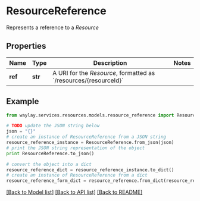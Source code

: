 # ResourceReference

Represents a reference to a _Resource_

## Properties

Name | Type | Description | Notes
------------ | ------------- | ------------- | -------------
**ref** | **str** | A URI for the _Resource_, formatted as &#x60;/resources/{resourceId}&#x60; | 

## Example

```python
from waylay.services.resources.models.resource_reference import ResourceReference

# TODO update the JSON string below
json = "{}"
# create an instance of ResourceReference from a JSON string
resource_reference_instance = ResourceReference.from_json(json)
# print the JSON string representation of the object
print ResourceReference.to_json()

# convert the object into a dict
resource_reference_dict = resource_reference_instance.to_dict()
# create an instance of ResourceReference from a dict
resource_reference_form_dict = resource_reference.from_dict(resource_reference_dict)
```
[[Back to Model list]](../README.md#documentation-for-models) [[Back to API list]](../README.md#documentation-for-api-endpoints) [[Back to README]](../README.md)



